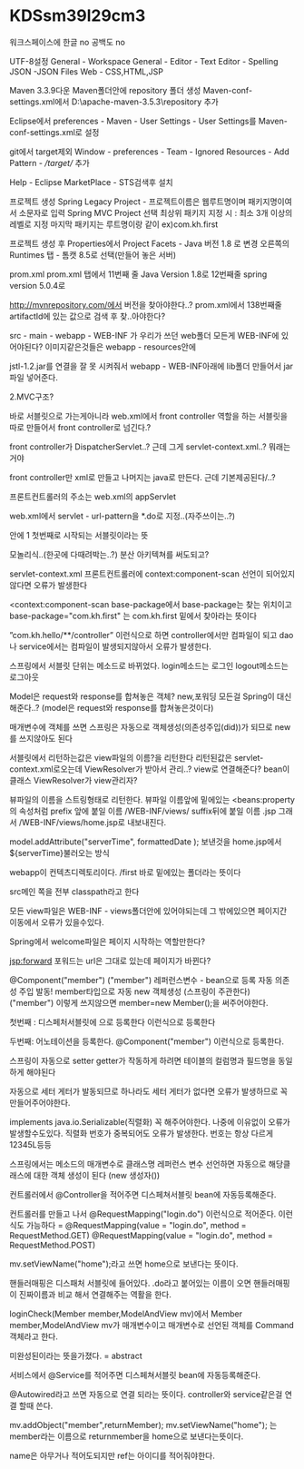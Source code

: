 # KDSsm39l29cm3

워크스페이스에 한글 no
공백도 no

UTF-8설정
General - Workspace 
General - Editor - Text Editor - Spelling
JSON -JSON Files
Web - CSS,HTML,JSP

Maven 3.3.9다운
Maven폴더안에 repository 폴더 생성
Maven-conf-settings.xml에서
<localRepository>D:\apache-maven-3.5.3\repository</localRepository> 추가

Eclipse에서
preferences - Maven - User Settings - User Settings를 Maven-conf-settings.xml로 설정

git에서 target제외
Window - preferences - Team - Ignored Resources - Add Pattern - */target/* 추가

Help - Eclipse MarketPlace - STS검색후 설치


프로젝트 생성
Spring Legacy Project - 프로젝트이름은 웹루트명이며 패키지명이여서 소문자로 입력
Spring MVC Project 선택
최상위 패키지 지정 시 : 최소 3개 이상의 레벨로 지정 마지막 패키지는 루트명이랑 같이
ex)com.kh.first

프로젝트 생성 후 Properties에서
Project Facets - Java 버전 1.8 로 변경
오른쪽의 Runtimes 탭 - 톰캣 8.5로 선택(만들어 놓은 서버)

prom.xml
prom.xml 탭에서
11번째 줄 Java Version 1.8로 
12번째줄 spring version 5.0.4로

http://mvnrepository.com/에서
버전을 찾아야한다..?
prom.xml에서 138번째줄 artifactId에 있는 값으로 검색 후 찾..아야한다?

src - main - webapp - WEB-INF 가 우리가 쓰던 web폴더
모든게 WEB-INF에 있어야된다?
이미지같은것들은 webapp - resources안에

jstl-1.2.jar를 연결을 잘 못 시켜줘서
webapp - WEB-INF아래에 lib폴더 만들어서 jar파일 넣어준다.


2.MVC구조?

바로 서블릿으로 가는게아니라
web.xml에서 front controller 역할을 하는 서블릿을 따로 만들어서 
front controller로 넘긴다.?

front controller가 DispatcherServlet..?
근데 그게 servlet-context.xml..?
뭐래는거야

front controller만 xml로 만들고 나머지는 java로 만든다.
근데 기본제공된다/..?

프론트컨트롤러의 주소는 web.xml의 <servlet-name>appServlet</servlet-name>

web.xml에서 servlet - url-pattern을 *.do로 지정..(자주쓰이는..?)

<servlet>안에 <load-on-startup>1</load-on-startup> 첫번째로 시작되는 서블릿이라는 뜻

모놀리식..(한곳에 다때려박는..?)
분산 아키텍쳐를 써도되고?

servlet-context.xml 프론트컨트롤러에 context:component-scan 
선언이 되어있지 않다면 오류가 발생한다

<context:component-scan base-package에서  base-package는 찾는 위치이고 base-package="com.kh.first" 는 com.kh.first 밑에서 찾아라는 뜻이다

”com.kh.hello/**/controller” 이런식으로 하면 controller에서만 컴파일이 되고 dao나 service에서는 컴파일이 발생되지않아서 오류가 발생한다.

스프링에서 서블릿 단위는 메소드로 바뀌었다.
login메소드는 로그인 logout메소드는 로그아웃

Model은 request와 response를 합쳐놓은 객체?
new,포워딩 모든걸 Spring이 대신해준다..?
(model은 request와 response를 합쳐놓은것이다)

매개변수에 객체를 쓰면 스프링은 자동으로 객체생성(의존성주입(did))가 되므로 new를 쓰지않아도 된다

서블릿에서 리턴하는값은 view파일의 이름?을 리턴한다
리턴된값은 servlet-context.xml로오는데 ViewResolver가 받아서 관리..? view로 연결해준다?
bean이 클래스
ViewResolver가 view관리자?

뷰파일의 이름을 스트링형태로 리턴한다. 
뷰파일 이름앞에 밑에있는 <beans:property의 속성처럼 prefix 앞에 붙일 이름 /WEB-INF/views/ suffix뒤에 붙일 이름 .jsp 그래서 /WEB-INF/views/home.jsp로 내보내진다.

model.addAttribute("serverTime", formattedDate ); 보낸것을 home.jsp에서 
 ${serverTime}불러오는 방식

webapp이 컨텍츠디렉토리이다. /first 바로 밑에있는 폴더라는 뜻이다

src메인 쪽을 전부 classpath라고 한다

모든 view파일은 WEB-INF - views폴더안에 있어야되는데
그 밖에있으면 페이지간 이동에서 오류가 있을수있다.

Spring에서  welcome파일은 페이지 시작하는 역할만한다?

<jsp:forward> 포워드는 url은 그대로 있는데 페이지가 바뀐다?

@Component("member")
("member") 레퍼런스변수 - bean으로 등록
자동 의존성 주입 발동!
member타입으로 자동 new 객체생성
(스프링이 주관한다)
("member") 이렇게 쓰지않으면
member=new Member();을 써주어야한다.

첫번째 : 디스페처서블릿에 <bean>으로 등록한다
<bean id="member" class="com.kh.first.member.model.vo.Member"></bean> 이런식으로 등록한다

두번째: 어노테이션을 등록한다.
@Component("member") 이런식으로 등록한다.

스프링이 자동으로 setter getter가 작동하게 하려면 테이블의 컬럼명과 필드명을 동일하게 해야된다

자동으로 세터 게터가 발동되므로 하나라도 세터 게터가 없다면 오류가 발생하므로 꼭 만들어주어야한다.

implements java.io.Serializable(직렬화) 꼭 해주어야한다. 나중에 이유없이 오류가 발생할수도있다.
직렬화 번호가 중복되어도 오류가 발생한다.
번호는 항상 다르게 12345L등등

스프링에서는 메소드의 매개변수로 클래스명 레퍼런스 변수 선언하면 자동으로 해당클래스에 대한 객체 생성이 된다
(new 생성자())

컨트롤러에서 @Controller을 적어주면
디스페쳐서블릿 bean에 자동등록해준다.

컨트롤러를 만들고 나서
@RequestMapping("login.do") 이런식으로 적어준다.
이런식도 가능하다 = @RequestMapping(value = "login.do", method = RequestMethod.GET)
@RequestMapping(value = "login.do", method = RequestMethod.POST)

mv.setViewName("home");라고 쓰면
home으로 보낸다는 뜻이다.

핸들러매핑은 디스패처 서블릿에 들어있다.
.do라고 붙어있는 이름이 오면 핸들러매핑이 진짜이름과 비교 해서 연결해주는 역활을 한다.

loginCheck(Member member,ModelAndView mv)에서 Member member,ModelAndView mv가 매개변수이고 
매개변수로 선언된 객체를 Command 객체라고 한다.

미완성된이라는 뜻을가졌다. =  abstract

서비스에서 @Service를 적어주면
디스페쳐서블릿 bean에 자동등록해준다.

@Autowired라고 쓰면 자동으로 연결 되라는 뜻이다.
controller와 service같은걸 연결 할때 쓴다.

mv.addObject("member",returnMember);
mv.setViewName("home");
는 member라는 이름으로 returnmember을
home으로 보낸다는뜻이다.

<property name="dataSource" ref="dataSource">
name은 아무거나 적어도되지만 ref는 아이디를 적어줘야한다.